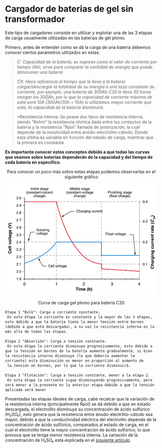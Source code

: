 # Cargador de baterias de gel sin transformador
Este tipo de cargadores consiste en utilizar y explotar una de las 3 etapas de carga usualmente utilizadas en las baterias de gel plomo.

   Primero, antes de entender como se dá la carga de una batería debemos conocer ciertos parámetros utilizados en estas:
   
>*C: Capacidad de la batería, se expresa como el valor de corriente por tiempo (Ah), sirve para comparar la cantidad de energía
          que puede almacenar una batería*

       
>*CX: Hace referencia al tiempo que le lleva a la bateria cargar/descargar la totalidad de su energía a una taza constante
             de corriente, por ejemplo, una batería de 300Ah C30 le lleva 30 horas otorgar los 300Ah, por lo que la capacidad 
             de corriente máxima de esta será 10A (300Ah/30h = 10A)
             si utilizamos mayor corriente que esta, la capacidad de la batería disminuirá.*



>*Resistencia interna: Se posee dos tipos de resistencia interna, siendo "Rohm" la resistencia ohmica dada entre los contactos
           de la batería y la resistencia "Rpol" llamada de polarización, la cual depende de la resistividad entre anódo-electrólito-cátodo.
           Donde esta última es variable en función del estado de carga, mientras que la primera es constante

       

**Es importante conocer estos conceptos debido a que todas las curvas que veamos sobre baterías dependerán de la capacidad y del tiempo de cada batería en específico.**
   
<div align="center">
  <p>Para conocer un poco más sobre estas etapas podemos observarlas en el siguiente gráfico</p>
        
</div>


<p align="center">
  <img src="https://github.com/AyrtonRe/Transformerless-battery-charger/blob/f4d6a19c4276a8062f505b1403d495276769aebb/Images/Shield-fig-3.jpg" alt="curvadecarga" width="500">
</p>
<div align="center">
  <p>Curva de carga gel plomo para batería C20</p>
</div>

    Etapa 1 "Bulk": Carga a corriente constante.
     En esta étapa la corriente es constante y la mayor de las 3 etapas, esto debido a que la batería tiene la menor tensión entre bornes (debido a que está descargada), a su vez la resistencia interna es la más alta de todas las etapas.

    Etapa 2 "Absorción": Carga a tensión constante.
     En esta étapa la corriente disminuye progresivamente, esto debido a que la tensión en bornes de la batería aumenta gradualmente, si bien la resistencia interna disminuye (lo que debería aumentar la corriente) esta disminución es menor en proporción al aumento de 
     la tensión en bornes, por lo que la corriente disminuirá.

    Etapa 3 "Flotación": Carga a tensión constante, menor a la etapa 2.
     En esta étapa la corriente sigue disminuyendo progresivamente, pero será menor a la presente en la anterior etapa debido a que la tensión aplicada será menor
     
Presentadas las etapas ideales de carga, cabe recalcar que la variación de la resistencia interna (principalmente Rpol) se dá debido a que en estado descargada, el electrolíto disminuye su concentración de ácido sulfúrico (H₂SO₄), esto genera que la resistencia entre ánodo-electrilíto-cátodo sea mayor, debido a que la conductividad eléctrica del electrolíto depende de la concentración de ácido sulfúrico, comparados al estado de carga, en el cual el electrolíto tiene la mayor concentración de ácido sulfúrico, lo que provoca que se tenga menor resistencia interna. La variación de la concentración de H₂SO₄ está explicada en el [siguiente artículo](https://www.pveducation.org/pvcdrom/batteries/lead-acid-batteries#:~:text=A%20lead%20acid%20battery%20consists,of%20sulfuric%20acid%20and%20water.)
